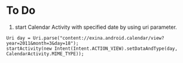 # To Do #

  1. start Calendar Activity with specified date by using uri parameter.
```
Uri day = Uri.parse("content://exina.android.calendar/view?year=2011&month=3&day=18");
startActivity(new Intent(Intent.ACTION_VIEW).setDataAndType(day, CalendarActivity.MIME_TYPE));
```